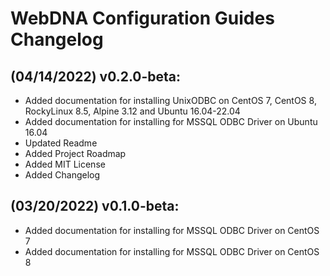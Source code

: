 # WebDNA Configuration Guides Changelog

## (04/14/2022) v0.2.0-beta:
- Added documentation for installing UnixODBC on CentOS 7, CentOS 8, RockyLinux 8.5, Alpine 3.12 and Ubuntu 16.04-22.04
- Added documentation for installing for MSSQL ODBC Driver on Ubuntu 16.04
- Updated Readme
- Added Project Roadmap
- Added MIT License
- Added Changelog

## (03/20/2022) v0.1.0-beta:
- Added documentation for installing for MSSQL ODBC Driver on CentOS 7
- Added documentation for installing for MSSQL ODBC Driver on CentOS 8